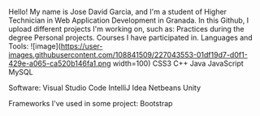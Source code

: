 Hello!
My name is Jose David Garcia, and I'm a student of Higher Technician in Web Application Development in Granada.
In this Github, I upload different projects I'm working on, such as:
Practices during the degree
Personal projects.
Courses I have participated in.
Languages and Tools:
![image](https://user-images.githubusercontent.com/108841509/227043553-01df19d7-d0f1-429e-a065-ca520b146fa1.png width=100)
CSS3
C++
Java
JavaScript
MySQL

Software:
Visual Studio Code
IntelliJ Idea
Netbeans
Unity

Frameworks I've used in some project:
Bootstrap


